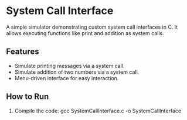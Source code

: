 # System Call Interface

A simple simulator demonstrating custom system call interfaces in C. It allows executing functions like print and addition as system calls.

## Features
- Simulate printing messages via a system call.
- Simulate addition of two numbers via a system call.
- Menu-driven interface for easy interaction.

## How to Run
1. Compile the code: gcc SystemCallInterface.c -o SystemCallInterface
